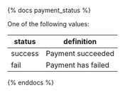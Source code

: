 {% docs payment_status %}
    
One of the following values: 

| status         | definition                                       |
|----------------|--------------------------------------------------|
| success        | Payment succeeded                                |
| fail           | Payment has failed                               |

{% enddocs %}